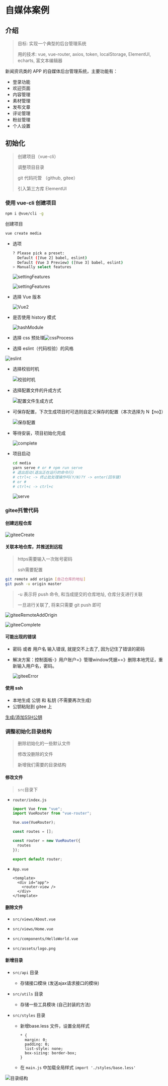 # 自媒体案例

## 介绍

> 目标: 实现一个典型的后台管理系统
>
> 用的技术: vue, vue-router, axios, token, localStorage, ElementUI, echarts, 富文本编辑器

新闻资讯类的 APP 的自媒体后台管理系统，主要功能有：

- 登录功能
- 欢迎页面
- 内容管理
- 素材管理
- 发布文章
- 评论管理
- 粉丝管理
- 个人设置

## 初始化

> 创建项目（vue-cli）
>
> 调整项目目录
>
> git 代码托管 （github, gitee）
>
> 引入第三方库 ElementUI

### 使用 vue-cli 创建项目

```bash
npm i @vue/cli -g
```

创建项目

```bash
vue create media
```

- 选项

  ```bash
  ? Please pick a preset:
    Default ([Vue 2] babel, eslint)
    Default (Vue 3 Preview) ([Vue 3] babel, eslint)
  > Manually select features
  ```

  ![settingFeatures](./media/settingFeatures.jpg)

  ![settingFeatures](./media/settingFeatures.png)

- 选择 Vue 版本

  ![Vue2](./media/Vue2.jpg)

- 是否使用 history 模式

  ![hashModule](./media/hashModule.jpg)

- 选择 css 预处理![cssProcess](./media/cssProcess.jpg)

- 选择 eslint（代码校验）的风格

![eslint](./media/eslint.jpg)

- 选择校验时机

  ![校验时机](./media/校验时机.jpg)

- 选择配置文件的升成方式

  ![配置文件生成方式](./media/配置文件生成方式.jpg)

- 可保存配置，下次生成项目时可选则自定义保存的配置（本次选择为 N【no】）

  ![保存配置](./media/保存配置.png)

- 等待安装，项目初始化完成

  ![complete](./media/complete.jpg)

- 项目启动

  ```bash
  cd media
  yarn serve # or # npm run serve
  # 退出启动(退出正在运行的命令行)
  # ctrl+c -> 终止批处理操作吗(Y/N)?Y -> enter(回车键)
  # or #
  # ctrl+c -> ctrl+c
  ```

  ![serve](./media/serve.jpg)

### gitee托管代码

#### 创建远程仓库

![giteeCreate](./media/giteeCreate.jpg)

#### 关联本地仓库，并推送到远程

> https需要输入一次账号密码
>
> ssh需要配置

```bash
git remote add origin [自己仓库的地址]
git push -u origin master
```

> -u 表示将 push 命令, 和当成提交的仓库地址, 仓库分支进行关联
>
> 一旦进行关联了, 将来只需要 git push 即可

![giteeRemoteAddOrigin](./media/giteeRemoteAddOrigin.jpg)

![giteeComplete](./media/giteeComplete.jpg)

#### 可能出现的错误

- 密码 或者 用户名 输入错误, 就提交不上去了, 因为记住了错误的密码

- 解决方案：控制面板-》用户账户=》管理window凭据==》删除本地凭证，重新输入用户名，密码。

  ![giteeError](./media/giteeError.png)

#### 使用 ssh

- 本地生成 公钥 和 私钥 (不需要再次生成)
- 公钥粘贴到 gitee 上

[生成/添加SSH公钥](https://gitee.com/help/articles/4181#article-header0)

### 调整初始化目录结构

> 删除初始化的一些默认文件
>
> 修改没删除的文件
>
> 新增我们需要的目录结构

#### 修改文件

> `src`目录下

- `router/index.js`

  ```js
  import Vue from "vue";
  import VueRouter from "vue-router";
  
  Vue.use(VueRouter);
  
  const routes = [];
  
  const router = new VueRouter({
    routes
  });
  
  export default router;
  ```

- `App.vue`

  ```vue
  <template>
    <div id="app">
      <router-view />
    </div>
  </template>
  ```

#### 删除文件

- `src/views/About.vue`

- `src/views/Home.vue`

- `src/components/HelloWorld.vue`

- `src/assets/logo.png`

#### 新增目录

- `src/api` 目录

  - 存储接口模块 (发送ajax请求接口的模块)

- `src/utils` 目录

  - 存储一些工具模块 (自己封装的方法)

- `src/styles` 目录

  - 新增base.less 文件，设置全局样式

    ```less
    * {
      margin: 0;
      padding: 0;
      list-style: none;
      box-sizing: border-box;
    }
    ```

  - 在 `main.js` 中加载全局样式 `import './styles/base.less'`

![目录结构](./media/目录结构.jpg)

